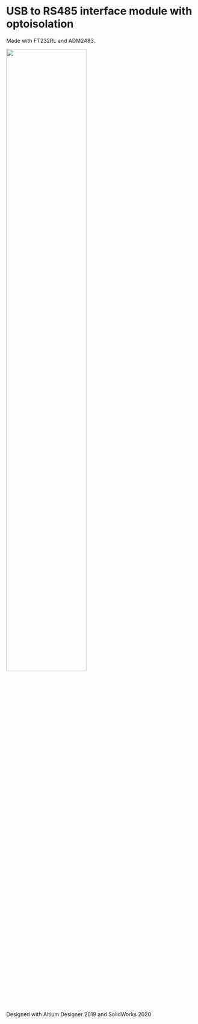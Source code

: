 # USB to RS485 interface module with optoisolation


Made with FT232RL and ADM2483.

<img src="https://github.com/veresvr/USB-RS485-unit/blob/main/preview.png" width="65%"></img>

Designed with Altium Designer 2019 and SolidWorks 2020

